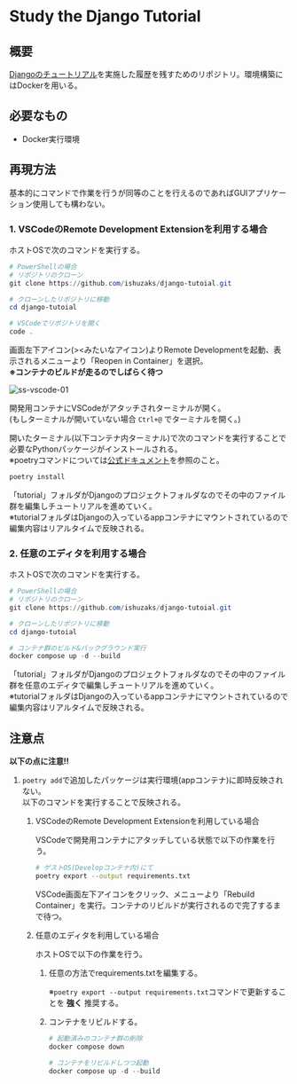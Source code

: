 # Study the Django Tutorial

## 概要

[Djangoのチュートリアル](https://docs.djangoproject.com/ja/3.2/intro/)を実施した履歴を残すためのリポジトリ。環境構築にはDockerを用いる。

## 必要なもの

- Docker実行環境

## 再現方法

基本的にコマンドで作業を行うが同等のことを行えるのであればGUIアプリケーション使用しても構わない。

### 1. VSCodeのRemote Development Extensionを利用する場合

ホストOSで次のコマンドを実行する。

```PowerShell
# PowerShellの場合
# リポジトリのクローン
git clone https://github.com/ishuzaks/django-tutoial.git

# クローンしたリポジトリに移動
cd django-tutoial

# VSCodeでリポジトリを開く
code .
```

画面左下アイコン(><みたいなアイコン)よりRemote Developmentを起動、表示されるメニューより「Reopen in Container」を選択。  
__※コンテナのビルドが走るのでしばらく待つ__

![ss-vscode-01](https://user-images.githubusercontent.com/16950769/134121157-ea4de59a-e144-4c0a-8a9d-b5295a68ade0.png)

開発用コンテナにVSCodeがアタッチされターミナルが開く。  
(もしターミナルが開いていない場合 `Ctrl+@` でターミナルを開く。)

開いたターミナル(以下コンテナ内ターミナル)で次のコマンドを実行することで必要なPythonパッケージがインストールされる。  
※poetryコマンドについては[公式ドキュメント](https://python-poetry.org/docs/)を参照のこと。

```bash
poetry install
```

「tutorial」フォルダがDjangoのプロジェクトフォルダなのでその中のファイル群を編集しチュートリアルを進めていく。  
※tutorialフォルダはDjangoの入っているappコンテナにマウントされているので編集内容はリアルタイムで反映される。

### 2. 任意のエディタを利用する場合

ホストOSで次のコマンドを実行する。

```PowerShell
# PowerShellの場合
# リポジトリのクローン
git clone https://github.com/ishuzaks/django-tutoial.git

# クローンしたリポジトリに移動
cd django-tutoial

# コンテナ群のビルド&バックグラウンド実行
docker compose up -d --build
```

「tutorial」フォルダがDjangoのプロジェクトフォルダなのでその中のファイル群を任意のエディタで編集しチュートリアルを進めていく。  
※tutorialフォルダはDjangoの入っているappコンテナにマウントされているので編集内容はリアルタイムで反映される。

## 注意点

__以下の点に注意!!__

1. `poetry add`で追加したパッケージは実行環境(appコンテナ)に即時反映されない。  
    以下のコマンドを実行することで反映される。

    1. VSCodeのRemote Development Extensionを利用している場合

        VSCodeで開発用コンテナにアタッチしている状態で以下の作業を行う。

        ```bash
        # ゲストOS(Developコンテナ内)にて
        poetry export --output requirements.txt
        ```

        VSCode画面左下アイコンをクリック、メニューより「Rebuild Container」を実行。コンテナのリビルドが実行されるので完了するまで待つ。

    2. 任意のエディタを利用している場合

        ホストOSで以下の作業を行う。

        1. 任意の方法でrequirements.txtを編集する。

            ※`poetry export --output requirements.txt`コマンドで更新することを __強く__ 推奨する。

        2. コンテナをリビルドする。

            ```Powershell
            # 起動済みのコンテナ群の削除
            docker compose down
            
            # コンテナをリビルドしつつ起動
            docker compose up -d --build
            ```
